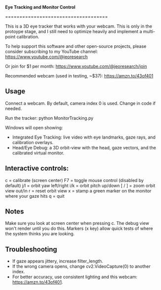**Eye Tracking and Monitor Control**

====================================

This is a 3D eye tracker that works with your webcam. This is only in the protoype stage, and I still need to optimize heavily and implement a multi-point calibration. 

To help support this software and other open-source projects, please consider subscribing to my YouTube channel:
https://www.youtube.com/@jeoresearch

Or join for $1 per month:
https://www.youtube.com/@jeoresearch/join

Recommended webcam (used in testing, ~$37):
https://amzn.to/43of401


Usage
-----

Connect a webcam. By default, camera index 0 is used. Change in code if needed.

Run the tracker:
python MonitorTracking.py

Windows will open showing:
- Integrated Eye Tracking: live video with eye landmarks, gaze rays, and calibration overlays.
- Head/Eye Debug: a 3D orbit-view with the head, gaze vectors, and the calibrated virtual monitor.


Interactive controls:
-----
c = calibrate (screen center)
F7 = toggle mouse control (disabled by default)
j/l = orbit yaw left/right
i/k = orbit pitch up/down
[ / ] = zoom orbit view out/in
r = reset orbit view
x = stamp a green marker on the monitor where your gaze hits
q = quit

Notes
-----
Make sure you look at screen center when pressing c. The debug view won't render until you do this. 
Markers (x key) allow quick tests of where the system thinks you are looking.

Troubleshooting
-----
- If gaze appears jittery, increase filter_length.
- If the wrong camera opens, change cv2.VideoCapture(0) to another index.
- For better accuracy, use consistent lighting and this webcam: https://amzn.to/43of401.
